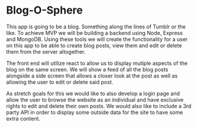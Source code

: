 # Blog-O-Sphere

This app is going to be a blog. Something along the lines of Tumblr or the like. To achieve MVP we will be building a backend using Node, Express and MongoDB. Using these tools we will create the functionality for a user on this app to be able to create blog posts, view them and edit or delete them from the server altogether. 

The front end will utilize react to allow us to display mutiple aspects of the blog on the same screen. We will show a feed of all the blog posts alongside a side screen that allows a closer look at the post as well as allowing the user to edit or delete said post. 

As stretch goals for this we would like to also develop a login page and allow the user to browse the website as an individual and have exclusive rights to edit and delete their own posts. We would also like to include a 3rd party API in order to display some outside data for the site to have some extra content. 

